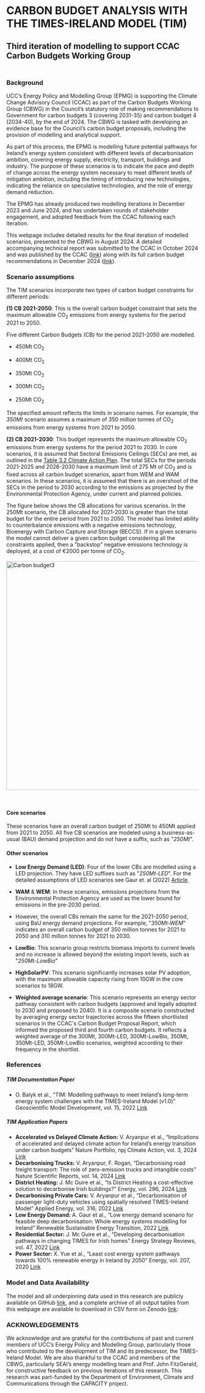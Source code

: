 # CARBON BUDGET ANALYSIS WITH THE TIMES-IRELAND MODEL (TIM)

## Third iteration of modelling to support CCAC Carbon Budgets Working Group <br><br>

### Background
UCC’s Energy Policy and Modelling Group (EPMG) is supporting the Climate Change Advisory Council (CCAC) as part of the Carbon Budgets Working Group (CBWG) in the Council’s statutory role of making recommendations to Government for carbon budgets 3 (covering 2031-35) and carbon budget 4 (2034-40), by the end of 2024. The CBWG is tasked with developing an evidence base for the Council’s carbon budget proposals, including the provision of modelling and analytical support. 

As part of this process, the EPMG is modelling future potential pathways for Ireland’s energy system consistent with different levels of decarbonisation ambition, covering energy supply, electricity, transport, buildings and industry. The purpose of these scenarios is to indicate the pace and depth of change across the energy system necessary to meet different levels of mitigation ambition, including the timing of introducing new technologies, indicating the reliance on speculative technologies, and the role of energy demand reduction. 

The EPMG has already produced two modelling iterations in December 2023 and June 2024, and has undertaken rounds of stakeholder engagement, and adopted feedback from the CCAC following each iteration. 

This webpage includes detailed results for the final iteration of modelled scenarios, presented to the CBWG in August 2024. A detailed accompanying technical report was submitted to the CCAC in October 2024 and was published by the CCAC ([link](https://www.climatecouncil.ie/media/CBWG%20Report%20TIMES-Ireland%20Model.pdf)) along with its full carbon budget recommendations in December 2024 ([link](https://www.climatecouncil.ie/carbonbudgets/carbonbudgetproposal2031-2040/)). 

### Scenario assumptions

The TIM scenarios incorporate two types of carbon budget constraints for different periods:

**(1) CB 2021-2050**: This is the overall carbon budget constraint that sets the maximum allowable CO<sub>2</sub> emissions from energy systems for the period 2021 to 2050. 

Five different Carbon Budgets (CB) for the period 2021-2050 are modelled.

* 450Mt CO<sub>2</sub> 

* 400Mt CO<sub>2</sub> 

* 350Mt CO<sub>2</sub> 

* 300Mt CO<sub>2</sub> 

* 250Mt CO<sub>2</sub>

The specified amount reflects the limits in scenario names. For example, the *350Mt* scenario assumes a maximum of 350 million tonnes of CO<sub>2</sub> emissions from energy systems from 2021 to 2050.

**(2) CB 2021-2030**: This budget represents the maximum allowable CO<sub>2</sub> emissions from energy systems for the period 2021 to 2030. In core scenarios, it is assumed that Sectoral Emissions Ceilings (SECs) are met, as outlined in the [Table 3.2 Climate Action Plan](https://www.gov.ie/pdf/?file=https://assets.gov.ie/296414/7a06bae1-4c1c-4cdc-ac36-978e3119362e.pdf#page=null). The total SECs for the periods 2021-2025 and 2026-2030 have a maximum limit of 275 Mt of CO<sub>2</sub> and is fixed across all carbon budget scenarios, apart from WEM and WAM scenarios. In these scenarios, it is assumed that there is an overshoot of the SECs in the period to 2030 according to the emissions as projected by the Environmental Protection Agency, under current and planned policies. 

The figure below shows the CB allocations for various scenarios. In the 250Mt scenario, the CB allocated for 2021-2030 is greater than the total budget for the entire period from 2021 to 2050. The model has limited ability to counterbalance emissions with a negative emissions technology, Bioenergy with Carbon Capture and Storage (BECCS). If in a given scenario the model cannot deliver a given carbon budget considering all the constraints applied, then a "backstop" negative emissions technology is deployed, at a cost of €2000 per tonne of CO<sub>2</sub>. 

<img src="https://github.com/user-attachments/assets/d20c25e9-99cd-4945-8790-0d44f936dd10" alt="Carbon budget3" width="600" />

&nbsp;


#### Core scenarios
These scenarios have an overall carbon budget of 250Mt to 450Mt applied from 2021 to 2050. All five CB scenarios are modeled using a business-as-usual (BAU) demand projection and do not have a suffix, such as "*250Mt*". 

#### Other scenarios
* **Low Energy Demand (LED)**: Four of the lower CBs are modelled using a LED projection. They have LED suffixes such as "*250Mt-LED*". For the detailed assumptions of LED scenarios see Gaur et. al (2022) [Article](https://www.sciencedirect.com/science/article/pii/S2667095X22000083).

* **WAM** & **WEM**: In these scenarios, emissions projections from the Environmental Protection Agency are used as the lower bound for emissions in the pre-2030 period.
* However, the overall CBs remain the same for the 2021-2050 period, using BaU energy demand projections. For example, "*350Mt-WEM*" indicates an overall carbon budget of 350 million tonnes for 2021 to 2050 and 310 million tonnes for 2021 to 2030.

* **LowBio**: This scenario group restricts biomass imports to current levels and no increase is allowed beyond the existing import levels, such as "*250Mt-LowBio*"

* **HighSolarPV**: This scenario significantly increases solar PV adoption, with the maximum allowable capacity rising from 10GW in the core scenarios to 18GW.

* **Weighted average scenario**: This scenario represents an energy sector pathway consistent with carbon budgets (approved and legally adopted to 2030 and proposed to 2040). It is a composite scenario constructed by averaging energy sector trajectories across the fifteen shortlisted scenarios in the CCAC's Carbon Budget Proposal Report, which informed the proposed third and fourth carbon budgets. It reflects a weighted average of the 300Mt, 300Mt-LED, 300Mt-LowBio, 350Mt, 350Mt-LED, 350Mt-LowBio scenarios, weighted according to their frequency in the shortlist.

### References
##### TIM Documentation Paper
* O. Balyk et al., “TIM: Modelling pathways to meet Ireland’s long-term energy system challenges with the TIMES-Ireland Model (v1.0)” Geoscientific Model Development, vol. 15, 2022 [Link](https://gmd.copernicus.org/articles/15/4991/2022/)
  
##### TIM Application Papers
* **Accelerated vs Delayed Climate Action:** V. Aryanpur et al., “Implications of accelerated and delayed climate action for Ireland’s energy transition under carbon budgets” Nature Portfolio, npj Climate Action, vol. 3, 2024 [Link](https://www.nature.com/articles/s44168-024-00181-7)
* **Decarbonising Trucks:** V. Aryanpur, F. Rogan, “Decarbonising road freight transport: The role of zero-emission trucks and intangible costs” Nature Scientific Reports, vol. 14, 2024 [Link](https://www.nature.com/articles/s41598-024-52682-4)
* **District Heating:** J. Mc Guire et al., “Is District Heating a cost-effective solution to decarbonise Irish buildings?” Energy, vol. 296, 2024 [Link](https://www.sciencedirect.com/science/article/pii/S036054422400882X)
* **Decarbonising Private Cars:** V. Aryanpur et al., “Decarbonisation of passenger light-duty vehicles using spatially resolved TIMES-Ireland Model” Applied Energy, vol. 316, 2022 [Link](https://www.sciencedirect.com/science/article/pii/S0306261922004676)
* **Low Energy Demand:** A. Gaur et al., “Low energy demand scenario for feasible deep decarbonisation: Whole energy systems modelling for Ireland” Renewable Sustainable Energy Transition, 2022 [Link](https://www.sciencedirect.com/science/article/pii/S2667095X22000083)
* **Residential Sector:** J. Mc Guire et al., “Developing decarbonisation pathways in changing TIMES for Irish homes” Energy Strategy Reviews, vol. 47, 2022 [Link](https://www.sciencedirect.com/science/article/pii/S2211467X23000366)
* **Power Sector:** X. Yue et al., “Least cost energy system pathways towards 100% renewable energy in Ireland by 2050” Energy, vol. 207, 2020 [Link](https://www.sciencedirect.com/science/article/pii/S0360544220313712)

### Model and Data Availability
The model and all underpinning data used in this research are publicly available on GitHub [link](https://github.com/MaREI-EPMG/times-ireland-model/tree/v1.1.0), and a complete archive of all output tables from this webpage are available to download in CSV form on Zenodo [link](https://zenodo.org/records/14337533):

### ACKNOWLEDGEMENTS
We acknowledge and are grateful for the contributions of past and current members of UCC’s Energy Policy and Modelling Group, particularly those who contributed to the development of TIM and its predecessor, the TIMES-Ireland Model. We are also thankful to the CCAC and members of the CBWG, particularly SEAI’s energy modelling team and Prof. John FitzGerald, for constructive feedback on previous iterations of this research. This research was part-funded by the Department of Environment, Climate and Communications through the CAPACITY project. 
